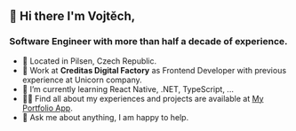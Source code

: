 ## 👋 Hi there I'm Vojtěch,

### Software Engineer with more than half a decade of experience.

- 📍 Located in Pilsen, Czech Republic.
- 💼 Work at **Creditas Digital Factory** as Frontend Developer with previous experience at Unicorn company.
- 🌱 I’m currently learning React Native, .NET, TypeScript, ...
- 👨‍💻 Find all about my experiences and projects are available at [My Portfolio App](https://vachal-vojtech.vercel.app).
- 💬 Ask me about anything, I am happy to help.
